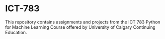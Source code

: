 # ICT-783

This repository contains assignments and projects from the ICT 783 Python for Machine Learning Course offered by University of Calgary Continuing Education.
